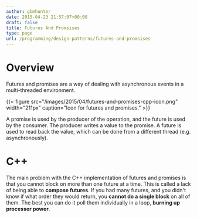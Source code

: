 ```yaml
---
author: gbmhunter
date: 2015-04-23 21:57:07+00:00
draft: false
title: Futures And Promsises
type: page
url: /programming/design-patterns/futures-and-promsises
---
```


# Overview

Futures and promises are a way of dealing with asynchronous events in a multi-threaded environment.

{{< figure src="/images/2015/04/futures-and-promises-cpp-icon.png" width="211px" caption="Icon for futures and promises."  >}}

A promise is used by the producer of the operation, and the future is used by the consumer. The producer writes a value to the promise. A future is used to read back the value, which can be done from a different thread (e.g. asynchronously).

# C++

The main problem with the C++ implementation of futures and promises is that you cannot block on more than one future at a time. This is called a lack of being able to **compose futures**. If you had many futures, and you didn't know if what order they would return, you **cannot do a single block** on all of them. The best you can do it poll them individually in a loop, **burning up processor power**.
